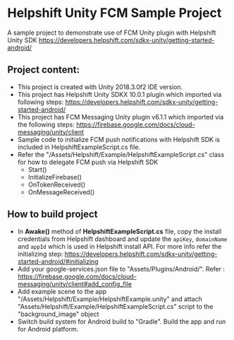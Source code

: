 # Helpshift Unity FCM Sample Project

A sample project to demonstrate use of FCM Unity plugin with Helpshift Unity SDK
https://developers.helpshift.com/sdkx-unity/getting-started-android/

## Project content:
* This project is created with Unity 2018.3.0f2 IDE version.
* This project has Helpshift Unity SDKX 10.0.1 plugin which imported via following steps: https://developers.helpshift.com/sdkx-unity/getting-started-android/
* This project has FCM Messaging Unity plugin v6.1.1 which imported via the following steps: https://firebase.google.com/docs/cloud-messaging/unity/client
* Sample code to initialize FCM push notifications with Helpshift SDK is included in HelpshiftExampleScript.cs file.
* Refer the "/Assets/Helpshift/Example/HelpshiftExampleScript.cs" class for how to delegate FCM push via Helpshift SDK
	* Start()
	* InitializeFirebase()
	* OnTokenReceived()
	* OnMessageReceived()

## How to build project
* In **Awake()** method of **HelpshiftExampleScript.cs** file, copy the install credentials from Helpshift dashboard and update the `apiKey`, `domainName` and `appId` which is used in Helpshift install API. For more info refer the initializing step: https://developers.helpshift.com/sdkx-unity/getting-started-android/#initializing 
* Add your google-services.json file to "Assets/Plugins/Android/". Refer : https://firebase.google.com/docs/cloud-messaging/unity/client#add_config_file
* Add example scene to the app "/Assets/Helpshift/Example/HelpshiftExample.unity" and attach "Assets/Helpshift/Example/HelpshiftExampleScript.cs" script to the "background_image" object
* Switch build system for Android build to "Gradle". Build the app and run for Android platform.